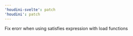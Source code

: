```yaml
---
'houdini-svelte': patch
'houdini': patch
---
```


Fix erorr when using satisfies expression with load functions

